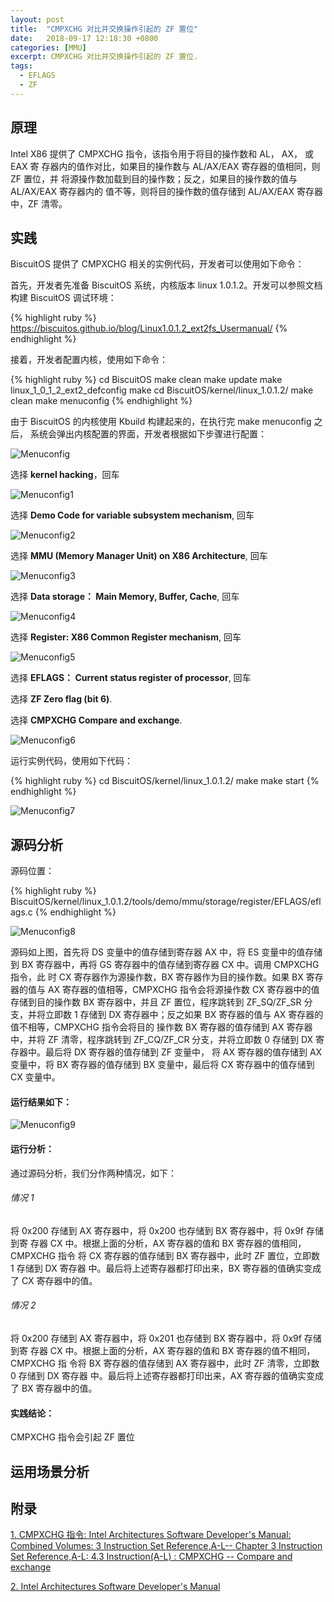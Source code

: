 ```yaml
---
layout: post
title:  "CMPXCHG 对比并交换操作引起的 ZF 置位"
date:   2018-09-17 12:18:30 +0800
categories: [MMU]
excerpt: CMPXCHG 对比并交换操作引起的 ZF 置位.
tags:
  - EFLAGS
  - ZF
---
```


## 原理

Intel X86 提供了 CMPXCHG 指令，该指令用于将目的操作数和 AL， AX， 或 EAX 寄
存器内的值作对比，如果目的操作数与 AL/AX/EAX 寄存器的值相同，则 ZF 置位，并
将源操作数加载到目的操作数；反之，如果目的操作数的值与 AL/AX/EAX 寄存器内的
值不等，则将目的操作数的值存储到 AL/AX/EAX 寄存器中，ZF 清零。

## 实践

BiscuitOS 提供了 CMPXCHG 相关的实例代码，开发者可以使用如下命令：

首先，开发者先准备 BiscuitOS 系统，内核版本 linux 1.0.1.2。开发可以参照文档
构建 BiscuitOS 调试环境：

{% highlight ruby %}
https://biscuitos.github.io/blog/Linux1.0.1.2_ext2fs_Usermanual/
{% endhighlight %}


接着，开发者配置内核，使用如下命令：

{% highlight ruby %}
cd BiscuitOS
make clean
make update
make linux_1_0_1_2_ext2_defconfig
make
cd BiscuitOS/kernel/linux_1.0.1.2/
make clean
make menuconfig
{% endhighlight %}

由于 BiscuitOS 的内核使用 Kbuild 构建起来的，在执行完 make menuconfig 之后，
系统会弹出内核配置的界面，开发者根据如下步骤进行配置：

![Menuconfig](https://raw.githubusercontent.com/EmulateSpace/PictureSet/master/BiscuitOS/kernel/MMU000003.png)

选择 **kernel hacking**，回车

![Menuconfig1](https://raw.githubusercontent.com/EmulateSpace/PictureSet/master/BiscuitOS/kernel/MMU000004.png)

选择 **Demo Code for variable subsystem mechanism**, 回车

![Menuconfig2](https://raw.githubusercontent.com/EmulateSpace/PictureSet/master/BiscuitOS/kernel/MMU000005.png)

选择 **MMU (Memory Manager Unit) on X86 Architecture**, 回车

![Menuconfig3](https://raw.githubusercontent.com/EmulateSpace/PictureSet/master/BiscuitOS/kernel/MMU000006.png)

选择 **Data storage： Main  Memory, Buffer, Cache**, 回车

![Menuconfig4](https://raw.githubusercontent.com/EmulateSpace/PictureSet/master/BiscuitOS/kernel/MMU000007.png)

选择 **Register: X86 Common Register mechanism**, 回车

![Menuconfig5](https://raw.githubusercontent.com/EmulateSpace/PictureSet/master/BiscuitOS/kernel/MMU000008.png)

选择 **EFLAGS： Current status register of processor**, 回车

选择 **ZF Zero flag (bit 6)**.

选择 **CMPXCHG    Compare and exchange**.

![Menuconfig6](https://raw.githubusercontent.com/EmulateSpace/PictureSet/master/BiscuitOS/kernel/MMU000314.png)

运行实例代码，使用如下代码：

{% highlight ruby %}
cd BiscuitOS/kernel/linux_1.0.1.2/
make 
make start
{% endhighlight %}

![Menuconfig7](https://raw.githubusercontent.com/EmulateSpace/PictureSet/master/BiscuitOS/kernel/MMU000315.png)

## 源码分析

源码位置：

{% highlight ruby %}
BiscuitOS/kernel/linux_1.0.1.2/tools/demo/mmu/storage/register/EFLAGS/eflags.c
{% endhighlight %}

![Menuconfig8](https://raw.githubusercontent.com/EmulateSpace/PictureSet/master/BiscuitOS/kernel/MMU000316.png)

源码如上图，首先将 DS 变量中的值存储到寄存器 AX 中，将 ES 变量中的值存储到 
BX 寄存器中，再将 GS 寄存器中的值存储到寄存器 CX 中。调用 CMPXCHG 指令，此
时 CX 寄存器作为源操作数，BX 寄存器作为目的操作数。如果 BX 寄存器的值与 AX 
寄存器的值相等，CMPXCHG 指令会将源操作数 CX 寄存器中的值存储到目的操作数 BX 
寄存器中，并且 ZF 置位，程序跳转到 ZF_SQ/ZF_SR 分支，并将立即数 1 存储到 DX 
寄存器中；反之如果 BX 寄存器的值与 AX 寄存器的值不相等，CMPXCHG 指令会将目的
操作数 BX 寄存器的值存储到 AX 寄存器中，并将 ZF 清零，程序跳转到 ZF_CQ/ZF_CR 
分支，并将立即数 0 存储到 DX 寄存器中。最后将 DX 寄存器的值存储到 ZF 变量中，
将 AX 寄存器的值存储到 AX 变量中，将 BX 寄存器的值存储到 BX 变量中，最后将 
CX 寄存器中的值存储到 CX 变量中。

#### 运行结果如下：

![Menuconfig9](https://raw.githubusercontent.com/EmulateSpace/PictureSet/master/BiscuitOS/kernel/MMU000317.png)

#### 运行分析：

通过源码分析，我们分作两种情况，如下：

###### 情况 1

将 0x200 存储到 AX 寄存器中，将 0x200 也存储到 BX 寄存器中，将 0x9f 存储到寄
存器 CX 中。根据上面的分析，AX 寄存器的值和 BX 寄存器的值相同， CMPXCHG 指令
将 CX 寄存器的值存储到 BX 寄存器中，此时 ZF 置位，立即数 1 存储到 DX 寄存器
中。最后将上述寄存器都打印出来，BX 寄存器的值确实变成了 CX 寄存器中的值。

###### 情况 2

将 0x200 存储到 AX 寄存器中，将 0x201 也存储到 BX 寄存器中，将 0x9f 存储到寄
存器 CX 中。根据上面的分析，AX 寄存器的值和 BX 寄存器的值不相同， CMPXCHG 指
令将 BX 寄存器的值存储到 AX 寄存器中，此时 ZF 清零，立即数 0 存储到 DX 寄存器
中。最后将上述寄存器都打印出来，AX 寄存器的值确实变成了 BX 寄存器中的值。

#### 实践结论：

CMPXCHG 指令会引起 ZF 置位

## 运用场景分析

## 附录

[1. CMPXCHG 指令: Intel Architectures Software Developer's Manual: Combined Volumes: 3 Instruction Set Reference,A-L-- Chapter 3 Instruction Set Reference,A-L: 4.3 Instruction(A-L) : CMPXCHG -- Compare and exchange](https://software.intel.com/en-us/articles/intel-sdm)

[2. Intel Architectures Software Developer's Manual](https://github.com/BiscuitOS/Documentation/blob/master/Datasheet/Intel-IA32_DevelopmentManual.pdf)
